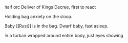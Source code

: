 half orc 
Deliver of Kings Decree, first to react

Holding bag anxiety on the sloop.

Baby [[Rust]] is in the bag. Dwarf baby, fast asleep.

In a turban wrapped around entire body, just eyes showing


